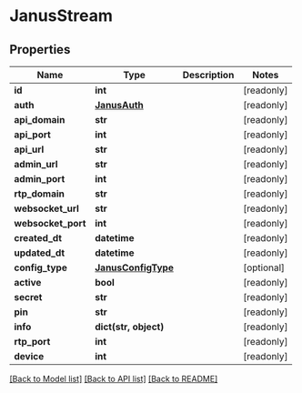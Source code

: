 # JanusStream


## Properties
Name | Type | Description | Notes
------------ | ------------- | ------------- | -------------
**id** | **int** |  | [readonly] 
**auth** | [**JanusAuth**](JanusAuth.md) |  | [readonly] 
**api_domain** | **str** |  | [readonly] 
**api_port** | **int** |  | [readonly] 
**api_url** | **str** |  | [readonly] 
**admin_url** | **str** |  | [readonly] 
**admin_port** | **int** |  | [readonly] 
**rtp_domain** | **str** |  | [readonly] 
**websocket_url** | **str** |  | [readonly] 
**websocket_port** | **int** |  | [readonly] 
**created_dt** | **datetime** |  | [readonly] 
**updated_dt** | **datetime** |  | [readonly] 
**config_type** | [**JanusConfigType**](JanusConfigType.md) |  | [optional] 
**active** | **bool** |  | [readonly] 
**secret** | **str** |  | [readonly] 
**pin** | **str** |  | [readonly] 
**info** | **dict(str, object)** |  | [readonly] 
**rtp_port** | **int** |  | [readonly] 
**device** | **int** |  | [readonly] 

[[Back to Model list]](../README.md#documentation-for-models) [[Back to API list]](../README.md#documentation-for-api-endpoints) [[Back to README]](../README.md)



